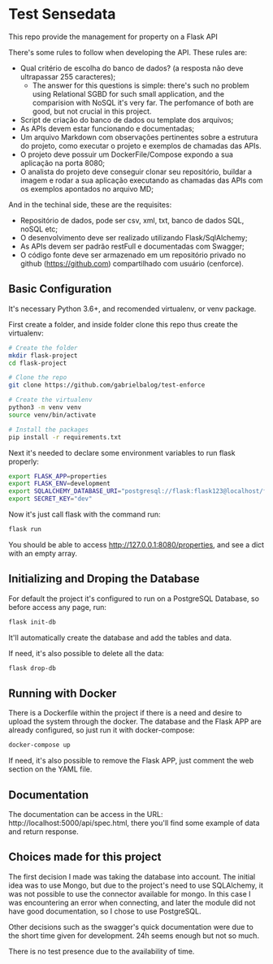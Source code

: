 # Test Sensedata

This repo provide the management for property on a Flask API

There's some rules to follow when developing the API. These rules are:
- Qual critério de escolha do banco de dados? (a resposta não deve ultrapassar 255 caracteres);
  - The answer for this questions is simple: there's such no problem using Relational SGBD for such small application, and the comparision with
  NoSQL it's very far. The perfomance of both are good, but not crucial in this project.
- Script de criação do banco de dados ou template dos arquivos;
- As APIs devem estar funcionando e documentadas;
- Um arquivo Markdown com observações pertinentes sobre a estrutura do projeto, como executar o projeto e exemplos de chamadas das APIs.
- O projeto deve possuir um DockerFile/Compose expondo a sua aplicação na porta 8080;
- O analista do projeto deve conseguir clonar seu repositório, buildar a imagem e rodar a sua aplicação executando as chamadas das APIs com os exemplos apontados no arquivo MD;


And in the techinal side, these are the requisites:

- Repositório de dados, pode ser csv, xml, txt, banco de dados SQL, noSQL etc;
- O desenvolvimento deve ser realizado utilizando Flask/SqlAlchemy;
- As APIs devem ser padrão restFull e documentadas com Swagger;
- O código fonte deve ser armazenado em um repositório privado no github (https://github.com) compartilhado com usuário (cenforce).

## Basic Configuration

It's necessary Python 3.6+, and recomended virtualenv, or venv package.

First create a folder, and inside folder clone this repo thus create the virtualenv:

``` bash
# Create the folder
mkdir flask-project
cd flask-project

# Clone the repo
git clone https://github.com/gabrielbalog/test-enforce

# Create the virtualenv
python3 -m venv venv
source venv/bin/activate

# Install the packages
pip install -r requirements.txt
```
Next it's needed to declare some environment variables to run flask properly:

``` bash
export FLASK_APP=properties
export FLASK_ENV=development
export SQLALCHEMY_DATABASE_URI="postgresql://flask:flask123@localhost/flask"
export SECRET_KEY="dev"
```

Now it's just call flask with the command run:

``` bash
flask run
```

You should be able to access http://127.0.0.1:8080/properties, and see a dict with an empty array.

## Initializing and Droping the Database

For default the project it's configured to run on a PostgreSQL Database, so before access any page, run:

``` bash
flask init-db
```

It'll automatically create the database and add the tables and data.

If need, it's also possible to delete all the data:

``` bash
flask drop-db
```


## Running with Docker

There is a Dockerfile within the project if there is a need and desire to upload the system through the docker. The database and the Flask APP are already configured,
so just run it with docker-compose:

```bash
docker-compose up
```

If need, it's also possible to remove the Flask APP, just comment the web section on the YAML file.


## Documentation

The documentation can be access in the URL: http://localhost:5000/api/spec.html, there you'll find some example of data and return response.

## Choices made for this project

The first decision I made was taking the database into account. The initial idea was to use Mongo, but due to the project's need to use SQLAlchemy, it was not possible to use the connector available for mongo. In this case I was encountering an error when connecting, and later the module did not have good documentation, so I chose to use PostgreSQL.

Other decisions such as the swagger's quick documentation were due to the short time given for development. 24h seems enough but not so much.

There is no test presence due to the availability of time.